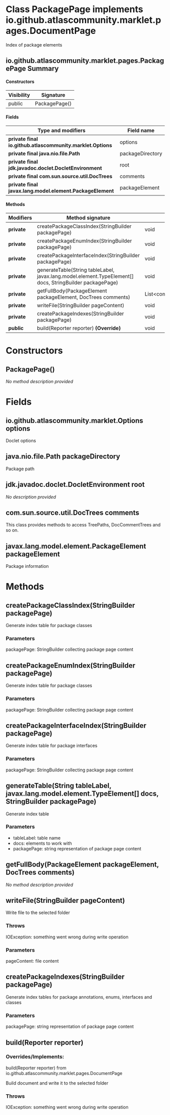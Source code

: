 Class PackagePage implements io.github.atlascommunity.marklet.pages.DocumentPage
================================================================================
Index of package elements

io.github.atlascommunity.marklet.pages.PackagePage Summary
-------
#### Constructors
| Visibility | Signature     |
| ---------- | ------------- |
| public     | PackagePage() |
#### Fields
| Type and modifiers                                         | Field name       |
| ---------------------------------------------------------- | ---------------- |
| **private final io.github.atlascommunity.marklet.Options** | options          |
| **private final java.nio.file.Path**                       | packageDirectory |
| **private final jdk.javadoc.doclet.DocletEnvironment**     | root             |
| **private final com.sun.source.util.DocTrees**             | comments         |
| **private final javax.lang.model.element.PackageElement**  | packageElement   |
#### Methods
| Modifiers   | Method signature                                                                                         | Return type                          |
| ----------- | -------------------------------------------------------------------------------------------------------- | ------------------------------------ |
| **private** | createPackageClassIndex(StringBuilder packagePage)                                                       | void                                 |
| **private** | createPackageEnumIndex(StringBuilder packagePage)                                                        | void                                 |
| **private** | createPackageInterfaceIndex(StringBuilder packagePage)                                                   | void                                 |
| **private** | generateTable(String tableLabel, javax.lang.model.element.TypeElement[] docs, StringBuilder packagePage) | void                                 |
| **private** | getFullBody(PackageElement packageElement, DocTrees comments)                                            | List<com.sun.source.doctree.DocTree> |
| **private** | writeFile(StringBuilder pageContent)                                                                     | void                                 |
| **private** | createPackageIndexes(StringBuilder packagePage)                                                          | void                                 |
| **public**  | build(Reporter reporter) **(Override)**                                                                  | void                                 |

Constructors
============
PackagePage()
-------------
*No method description provided*


Fields
======
io.github.atlascommunity.marklet.Options options
------------------------------------------------
Doclet options


java.nio.file.Path packageDirectory
-----------------------------------
Package path


jdk.javadoc.doclet.DocletEnvironment root
-----------------------------------------
*No description provided*


com.sun.source.util.DocTrees comments
-------------------------------------
This class provides methods to access TreePaths, DocCommentTrees and so on.


javax.lang.model.element.PackageElement packageElement
------------------------------------------------------
Package information


Methods
=======
createPackageClassIndex(StringBuilder packagePage)
--------------------------------------------------
Generate index table for package classes

### Parameters

packagePage: StringBuilder collecting package page content


createPackageEnumIndex(StringBuilder packagePage)
-------------------------------------------------
Generate index table for package classes

### Parameters

packagePage: StringBuilder collecting package page content


createPackageInterfaceIndex(StringBuilder packagePage)
------------------------------------------------------
Generate index table for package interfaces

### Parameters

packagePage: StringBuilder collecting package page content


generateTable(String tableLabel, javax.lang.model.element.TypeElement[] docs, StringBuilder packagePage)
--------------------------------------------------------------------------------------------------------
Generate index table

### Parameters

- tableLabel: table name
- docs: elements to work with
- packagePage: string representation of package page content



getFullBody(PackageElement packageElement, DocTrees comments)
-------------------------------------------------------------
*No method description provided*


writeFile(StringBuilder pageContent)
------------------------------------
Write file to the selected folder

### Throws

IOException: something went wrong during write operation

### Parameters

pageContent: file content


createPackageIndexes(StringBuilder packagePage)
-----------------------------------------------
Generate index tables for package annotations, enums, interfaces and classes

### Parameters

packagePage: string representation of package page content


build(Reporter reporter)
------------------------
### Overrides/Implements:
build(Reporter reporter) from io.github.atlascommunity.marklet.pages.DocumentPage

Build document and write it to the selected folder

### Throws

IOException: something went wrong during write operation



